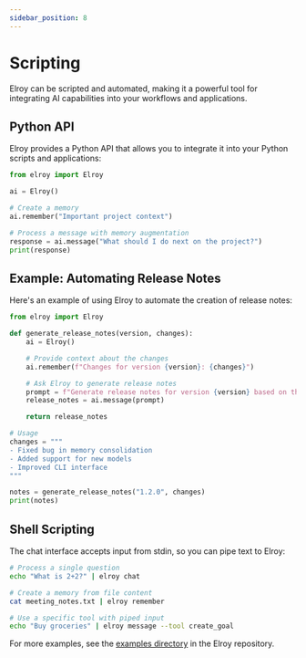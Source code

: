 ```yaml
---
sidebar_position: 8
---
```


# Scripting

Elroy can be scripted and automated, making it a powerful tool for integrating AI capabilities into your workflows and applications.

## Python API

Elroy provides a Python API that allows you to integrate it into your Python scripts and applications:

```python
from elroy import Elroy

ai = Elroy()

# Create a memory
ai.remember("Important project context")

# Process a message with memory augmentation
response = ai.message("What should I do next on the project?")
print(response)
```

## Example: Automating Release Notes

Here's an example of using Elroy to automate the creation of release notes:

```python
from elroy import Elroy

def generate_release_notes(version, changes):
    ai = Elroy()

    # Provide context about the changes
    ai.remember(f"Changes for version {version}: {changes}")

    # Ask Elroy to generate release notes
    prompt = f"Generate release notes for version {version} based on the changes I've shared."
    release_notes = ai.message(prompt)

    return release_notes

# Usage
changes = """
- Fixed bug in memory consolidation
- Added support for new models
- Improved CLI interface
"""

notes = generate_release_notes("1.2.0", changes)
print(notes)
```

## Shell Scripting

The chat interface accepts input from stdin, so you can pipe text to Elroy:

```bash
# Process a single question
echo "What is 2+2?" | elroy chat

# Create a memory from file content
cat meeting_notes.txt | elroy remember

# Use a specific tool with piped input
echo "Buy groceries" | elroy message --tool create_goal
```

For more examples, see the [examples directory](https://github.com/elroy-bot/elroy/tree/main/examples) in the Elroy repository.